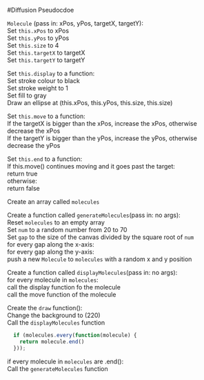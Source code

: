 #Diffusion Pseudocdoe

`Molecule` (pass in: xPos, yPos, targetX, targetY):  
  Set `this.xPos` to xPos   
  Set `this.yPos` to yPos  
  Set `this.size` to 4  
  Set `this.targetX` to targetX  
  Set `this.targetY` to targetY  
  
  Set `this.display` to a function:  
    Set stroke colour to black  
    Set stroke weight to 1  
    Set fill to gray  
    Draw an ellipse at (this.xPos, this.yPos, this.size, this.size)  

  Set `this.move` to a function:  
    If the targetX is bigger than the xPos, increase the xPos, otherwise decrease the xPos  
    If the targetY is bigger than the yPos, increase the yPos, otherwise decrease the yPos  

  Set `this.end` to a function:  
    If this.move() continues moving and it goes past the target:  
      return true  
    otherwise:  
      return false  

Create an array called `molecules`  

Create a function called `generateMolecules`(pass in: no args):  
  Reset `molecules` to an empty array  
  Set `num` to a random number from 20 to 70  
  Set `gap` to the size of the canvas divided by the square root of `num`  
  for every gap along the x-axis:  
    for every gap along the y-axis:  
      push a new `Molecule` to `molecules` with a random x and y position  

Create a function called `displayMolecules`(pass in: no args):  
  for every molecule in `molecules`:  
    call the display function fo the molecule  
    call the move function of the molecule  


Create the `draw` function():  
  Change the background to (220)  
  Call the `displayMolecules` function

  ```javascript
    if (molecules.every(function(molecule) {
      return molecule.end()
    }));
  ```

  if every molecule in `molecules` are .end():  
    Call the `generateMolecules` function  
